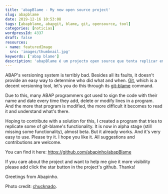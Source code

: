 ```yaml
---
title: 'abapBlame - My new open source project'
slug: abapblame
date: 2019-12-16 10:53:08
tags: [abapblame, abapgit, blame, git, opensource, tool]
categories: [noticias]
wordpressId: 4337
draft: false
resources:
- name: featuredImage
  src: 'images/thumbnail.jpg'
keywords: ['abap blame']
description: 'abapBlame é um projecto open source que tenta replicar em ABAP algum da funcionalidade da ferramenta git-blame: saber quem fez o quê e quando.'
---
```

ABAP's versioning system is terribly bad. Besides all its faults, it doesn't provide an easy way to determine who did what and when. [Git][1], which is a decent versioning tool, let's you do this through its [git-blame][2] command.

Due to this, many ABAP programmers got used to sign the code with their name and date every time they add, delete or modify lines in a
program. And the more that program is modified, the more difficult it becomes to read it and understand what's there.

<!--more-->

Hoping to contribute with a solution for this, I created a program that tries to replicate some of git-blame's functionality. It is now in alpha stage (still missing some functionality), almost beta. But it already works. And it's very easy to use. Please try it. I hope you like it. All suggestions and contributions are welcome.

You can find it here: <https://github.com/abapinho/abapBlame>

If you care about the project and want to help me give it more visibility please add click the star button in the project's github. Thanks!

Greetings from Abapinho.

Photo credit: [chucknado][3].

   [1]: https://git-scm.com/
   [2]: https://www.git-scm.com/docs/git-blame
   [3]: https://visualhunt.co/a4/637c1e
